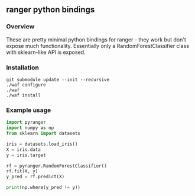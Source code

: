 ## ranger python bindings

### Overview

These are pretty minimal python bindings for ranger - they work but don't expose much functionality. Essentially only a RandomForestClassifier class with sklearn-like API is exposed.


### Installation

```
git submodule update --init --recursive
./waf configure
./waf
./waf install
```

### Example usage

```python
import pyranger
import numpy as np
from sklearn import datasets

iris = datasets.load_iris()
X = iris.data
y = iris.target

rf = pyranger.RandomForestClassifier()
rf.fit(X, y)
y_pred = rf.predict(X)

print(np.where(y_pred != y))
```